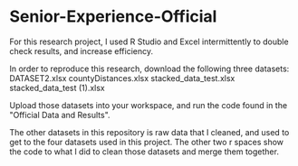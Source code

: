 # Senior-Experience-Official

For this research project, I used R Studio and Excel intermittently to double check results, and increase efficiency.

In order to reproduce this research, download the following three datasets:
  DATASET2.xlsx
  countyDistances.xlsx
  stacked_data_test.xlsx
  stacked_data_test (1).xlsx


Upload those datasets into your workspace, and run the code found in the "Official Data and Results".

The other datasets in this repository is raw data that I cleaned, and used to get to the four datasets used in this project. The other two r spaces show the code to what I did to clean those datasets and merge them together. 
